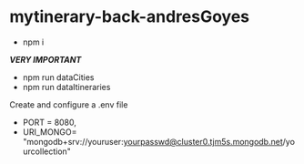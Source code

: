 # mytinerary-back-andresGoyes

- npm i

***VERY IMPORTANT***
- npm run dataCities
- npm run dataItineraries

Create and configure a .env file
- PORT = 8080,
- URI_MONGO= "mongodb+srv://youruser:yourpasswd@cluster0.tjm5s.mongodb.net/yourcollection"
